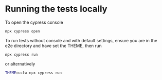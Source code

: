 # Running the tests locally

To open the cypress console

```bash
npx cypress open
```

To run tests without console and with default settings,
ensure you are in the e2e directory and have set the THEME, then run

```bash
npx cypress run
```

or alternatively

```bash
THEME=cclw npx cypress run
```

